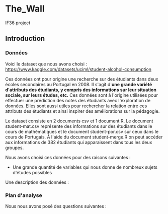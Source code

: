 # The_Wall  
IF36 project  

## Introduction  

### Données  

Voici le dataset que nous avons choisi : https://www.kaggle.com/datasets/uciml/student-alcohol-consumption  
  
Ces données ont pour origine une recherche sur des étudiants dans deux écoles secondaires au Portugal en 2008. Il s'agit d'**une grande variété d'attributs des étudiants, y compris des informations sur leur situation sociale, sur leurs études, etc.** Ces données sont à l'origine utilisées pour effectuer une prédiction des notes des étudiants avec l'exploration de données. Elles sont aussi utiles pour rechercher la relation entre ces attributs des étudiants et ainsi inspirer des améliorations sur la pédagogie.   

Le dataset consiste en 2 documents csv et 1 document R. Le document student-mat.csv représente des informations sur des étudiants dans le cours de mathématiques et le document student-por.csv sur ceux dans le cours de Portugais. À l'aide du document student-merge.R on peut accéder aux informations de 382 étudiants qui apparaissent dans tous les deux groupes.   

Nous avons choisi ces données pour des raisons suivantes :   
+ Une grande quantité de variables qui nous donne de nombreux sujets d'études possibles  

Une description des données :   


### Plan d'analyse  

Nous nous avons posé des questions suivantes :   
